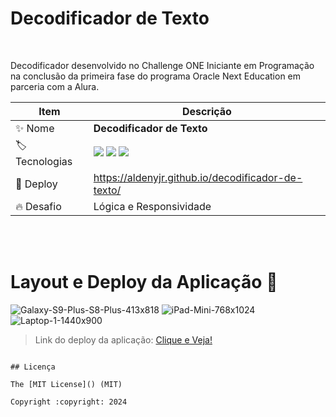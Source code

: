 # Decodificador de Texto

</br>

Decodificador desenvolvido no Challenge ONE Iniciante em Programação na conclusão da primeira fase do programa Oracle Next Education em parceria com a Alura.

| Item                | Descrição                                                                                                                                                                                                                                                                                                          |
| ------------------- | ------------------------------------------------------------------------------------------------------------------------------------------------------------------------------------------------------------------------------------------------------------------------------------------------------------------ |
| :sparkles: Nome     | **Decodificador de Texto**                                                                                                                                                                                                                                                                                         |
| :label: Tecnologias | <img src="https://img.shields.io/badge/html5-red?style=for-the-badge&logo=html5&logoColor=white"/> <img src="https://img.shields.io/badge/css3-blue?style=for-the-badge&logo=css3&logoColor=white"> <img src="https://img.shields.io/badge/javascript-yellow?style=for-the-badge&logo=javascript&logoColor=white"> |
| :rocket: Deploy     | https://aldenyjr.github.io/decodificador-de-texto/                                                                                                                                                                                                                                                                 |
| :fire: Desafio      | Lógica e Responsividade                                                                                                                                                                                                                                                                                            |

</br>
</br>

# Layout e Deploy da Aplicação :dash:

![Galaxy-S9-Plus-S8-Plus-413x818](https://github.com/aldenyjr/decodificador-de-texto/assets/114154072/d37e5384-0b65-4ce7-bc87-887985a804f4)
![iPad-Mini-768x1024](https://github.com/aldenyjr/decodificador-de-texto/assets/114154072/5e1a8a02-3664-4cd8-9b93-501421a82cc1)
![Laptop-1-1440x900](https://github.com/aldenyjr/decodificador-de-texto/assets/114154072/6ab31f03-c980-4c65-910f-84ba17758cfe)

> Link do deploy da aplicação: <a href="https://aldenyjr.github.io/decodificador-de-texto/">Clique e Veja!</a>

```

## Licença

The [MIT License]() (MIT)

Copyright :copyright: 2024
```
